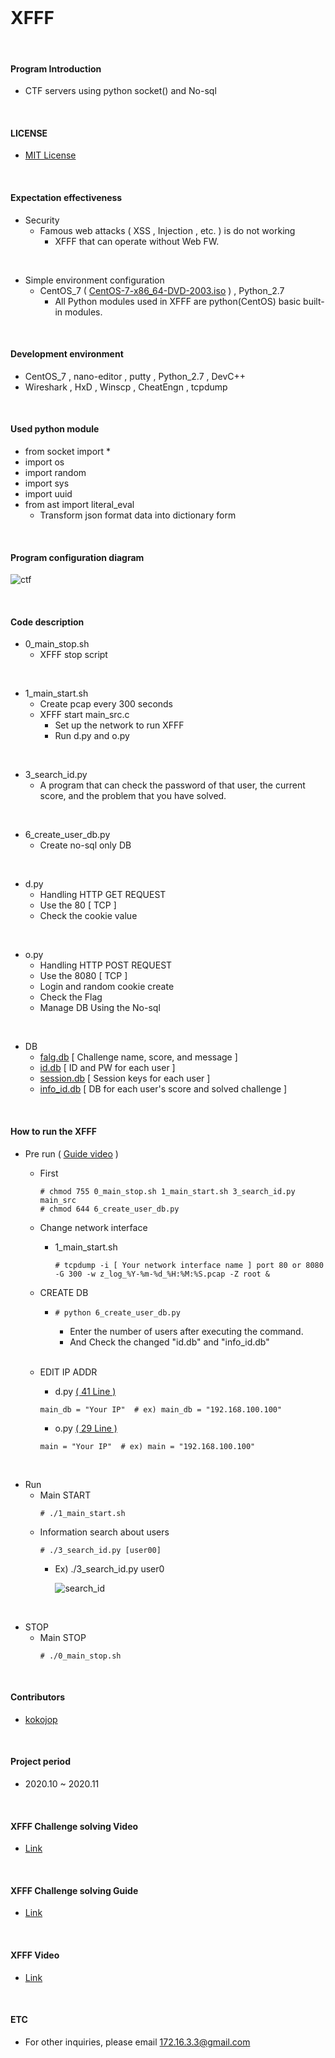 <br>

# XFFF

<br>

#### Program Introduction
- CTF servers using python socket() and No-sql

<br>


#### LICENSE
- [MIT License](https://github.com/kokojop/XFFF/blob/main/LICENSE)

<br>

#### Expectation effectiveness
- Security
  - Famous web attacks ( XSS , Injection , etc. ) is do not working
    - XFFF that can operate without Web FW.
    
<br>

- Simple environment configuration
  - CentOS_7 ( [CentOS-7-x86_64-DVD-2003.iso](https://drive.google.com/file/d/16czjHJz6QzHU8On2Z0uVGcFkgmFeXk4n/view?usp=sharing) ) , Python_2.7
    - All Python modules used in XFFF are python(CentOS) basic built-in modules.
  
<br>

#### Development environment
- CentOS_7 , nano-editor , putty , Python_2.7 , DevC++
- Wireshark , HxD , Winscp , CheatEngn , tcpdump

<br>

#### Used python module
- from socket import *
- import os
- import random
- import sys
- import uuid
- from ast import literal_eval
  - Transform json format data into dictionary form

<br>

#### Program configuration diagram
![ctf](https://github.com/kokojop/XFFF/blob/main/ctf_2.png)

<br>

#### Code description
- 0_main_stop.sh
  - XFFF stop script
  
<br>

- 1_main_start.sh
  - Create pcap every 300 seconds
  - XFFF start main_src.c
    - Set up the network to run XFFF
    - Run d.py and o.py
     
<br>

- 3_search_id.py
  - A program that can check the password of that user, the current score, and the problem that you have solved.       
     
<br>     
     
- 6_create_user_db.py
  - Create no-sql only DB   
     
<br>

- d.py
  - Handling HTTP GET REQUEST
  - Use the 80 [ TCP ]
  - Check the cookie value
  
<br>

- o.py
  - Handling HTTP POST REQUEST
  - Use the 8080 [ TCP ] 
  - Login and random cookie create
  - Check the Flag
  - Manage DB Using the No-sql

<br>

- DB
  - [falg.db](https://github.com/kokojop/XFFF/blob/main/flag.db) [ Challenge name, score, and message ]
  - [id.db](https://github.com/kokojop/XFFF/blob/main/PRE_id.db) [ ID and PW for each user ]
  - [session.db](https://github.com/kokojop/XFFF/blob/main/PRE_session.db) [ Session keys for each user ]
  - [info_id.db](https://github.com/kokojop/XFFF/blob/main/PRE_info_id.db) [ DB for each user's score and solved challenge ]
    
<br>  

#### How to run the XFFF
- Pre run ( [Guide video](https://drive.google.com/file/d/1DL7uS4lfViOBinQiZMOAkDUAndzBYMmp/view?usp=sharing) )
  - First
    <pre><code># chmod 755 0_main_stop.sh 1_main_start.sh 3_search_id.py main_src
    # chmod 644 6_create_user_db.py
    </code></pre> 
  - Change network interface
    - 1_main_start.sh
      <pre><code># tcpdump -i [ Your network interface name ] port 80 or 8080 -G 300 -w z_log_%Y-%m-%d_%H:%M:%S.pcap -Z root &
      </pre></code>    
  - CREATE DB
    - <pre><code># python 6_create_user_db.py
      </pre></code>
      - Enter the number of users after executing the command.
      - And Check the changed "id.db" and "info_id.db"
    
    <br>
    
  - EDIT IP ADDR
    - d.py [ ( 41 Line ) ](https://github.com/kokojop/XFFF/blob/main/d.py#L41)
    <pre><code>main_db = "Your IP"  # ex) main_db = "192.168.100.100" </pre></code>
    - o.py [ ( 29 Line ) ](https://github.com/kokojop/XFFF/blob/main/o.py#L29)
    <pre><code>main = "Your IP"  # ex) main = "192.168.100.100" </pre></code>

<br>

- Run
  - Main START
    <pre><code># ./1_main_start.sh
    </code></pre>
  - Information search about users
    <pre><code># ./3_search_id.py [user00]
    </code></pre>
    - Ex) ./3_search_id.py user0
    
      ![search_id](https://github.com/kokojop/XFFF/blob/main/search_id.png)
  
<br> 

- STOP
  - Main STOP
    <pre><code># ./0_main_stop.sh
    </code></pre>
  
<br> 

#### Contributors
- [kokojop](https://github.com/kokojop/XFFF/graphs/contributors)

<br>

#### Project period
- 2020.10 ~ 2020.11

<br>

#### XFFF Challenge solving Video
- [Link](https://drive.google.com/file/d/1jL0F4vJc-rsNJVjSaG-EJJKZNSS_4QZI/view?usp=sharing)
  
<br>  

#### XFFF Challenge solving Guide
- [Link](https://github.com/kokojop/XFFF/blob/main/challenge_solving_guide.md)

<br>  

#### XFFF Video
- [Link](https://drive.google.com/file/d/1-Ia1PY--UeXX5iE0bG1mirwweYRpGUpr/view?usp=sharing)
  
<br>  
  
#### ETC
- For other inquiries, please email 172.16.3.3@gmail.com
